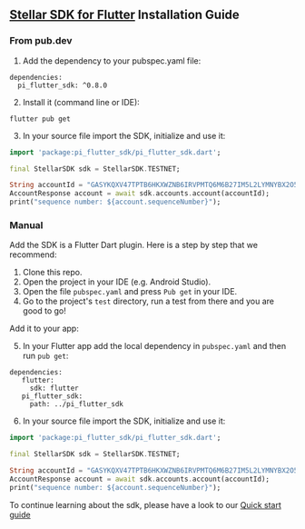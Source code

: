 ## [Stellar SDK for Flutter](https://github.com/Soneso/pi_flutter_sdk) Installation Guide

### From pub.dev

1. Add the dependency to your pubspec.yaml file:

```
dependencies:
  pi_flutter_sdk: ^0.8.0
```

2. Install it (command line or IDE):

```
flutter pub get
```

3. In your source file import the SDK, initialize and use it:

```dart
import 'package:pi_flutter_sdk/pi_flutter_sdk.dart';

final StellarSDK sdk = StellarSDK.TESTNET;

String accountId = "GASYKQXV47TPTB6HKXWZNB6IRVPMTQ6M6B27IM5L2LYMNYBX2O53YJAL";
AccountResponse account = await sdk.accounts.account(accountId);
print("sequence number: ${account.sequenceNumber}");
```

### Manual

Add the SDK is a Flutter Dart plugin. Here is a step by step that we recommend:

1. Clone this repo.
2. Open the project in your IDE (e.g. Android Studio).
3. Open the file `pubspec.yaml` and press `Pub get` in your IDE.
4. Go to the project's `test` directory, run a test from there and you are good to go!

Add it to your app:

5. In your Flutter app add the local dependency in `pubspec.yaml` and then run `pub get`:

```code
dependencies:
   flutter:
     sdk: flutter
   pi_flutter_sdk:
     path: ../pi_flutter_sdk
```

6. In your source file import the SDK, initialize and use it:

```dart
import 'package:pi_flutter_sdk/pi_flutter_sdk.dart';

final StellarSDK sdk = StellarSDK.TESTNET;

String accountId = "GASYKQXV47TPTB6HKXWZNB6IRVPMTQ6M6B27IM5L2LYMNYBX2O53YJAL";
AccountResponse account = await sdk.accounts.account(accountId);
print("sequence number: ${account.sequenceNumber}");
```

To continue learning about the sdk, please have a look to our [Quick start guide](quick_start.md)
